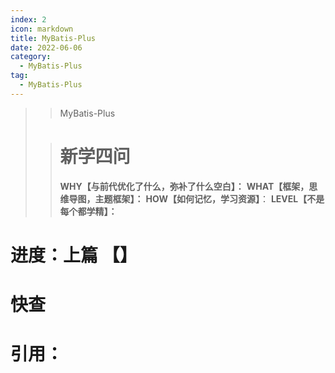 ```yaml
---
index: 2
icon: markdown
title: MyBatis-Plus
date: 2022-06-06
category:
  - MyBatis-Plus
tag:
  - MyBatis-Plus
---
```


> > MyBatis-Plus
>
> <!-- more -->
>
> > # 新学四问
> >
> > **WHY【与前代优化了什么，弥补了什么空白】：**
> > **WHAT【框架，思维导图，主题框架】：**
> > **HOW【如何记忆，学习资源】**：
> > **LEVEL【不是每个都学精】：**
>
# 进度：上篇 【】

# 快查

# 引用：



